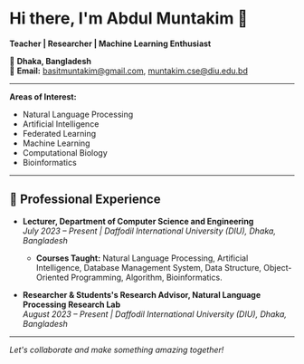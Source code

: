 # Hi there, I'm Abdul Muntakim 👋

**Teacher | Researcher | Machine Learning Enthusiast**

📍 **Dhaka, Bangladesh**  
📧 **Email:** [basitmuntakim@gmail.com](mailto:basitmuntakim@gmail.com), [muntakim.cse@diu.edu.bd](mailto:muntakim.cse@diu.edu.bd)

---

**Areas of Interest:**

- Natural Language Processing
- Artificial Intelligence
- Federated Learning
- Machine Learning
- Computational Biology
- Bioinformatics

---
## 💼 Professional Experience

- **Lecturer, Department of Computer Science and Engineering**  
  *July 2023 – Present | Daffodil International University (DIU), Dhaka, Bangladesh*

  - **Courses Taught:** Natural Language Processing, Artificial Intelligence, Database Management System, Data Structure, Object-Oriented Programming, Algorithm, Bioinformatics.

- **Researcher & Students's Research Advisor, Natural Language Processing Research Lab**  
  *August 2023 – Present | Daffodil International University (DIU), Dhaka, Bangladesh*

---



*Let's collaborate and make something amazing together!*

